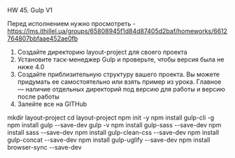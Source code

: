 HW 45. Gulp V1

Перед исполнением нужно просмотреть -  https://lms.ithillel.ua/groups/65808945f1d84d87405d2baf/homeworks/6612764807bbfaae452ae0fb

1. Создайте директорию  layout-project  для своего проекта
2. Установите таск-менеджер Gulp и проверьте, чтобы версия была не ниже 4.0
3. Создайте приблизительную структуру вашего проекта. Вы можете придумать ее самостоятельно или взять пример из урока. Главное — наличие отдельных директорий под версию для работы и версию после работы
4. Залейте все на GITHub




mkdir layout-project
cd layout-project
npm init -y
npm install gulp-cli -g
npm install gulp --save-dev
gulp -v
npm install gulp-sass --save-dev
npm install sass --save-dev
npm install gulp-clean-css --save-dev
npm install gulp-concat --save-dev
npm install gulp-uglify --save-dev
npm install browser-sync --save-dev
